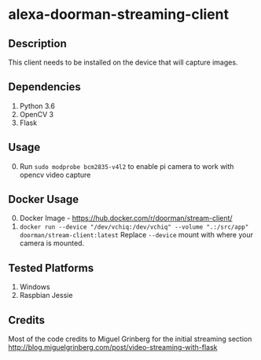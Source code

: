 # alexa-doorman-streaming-client

## Description
This client needs to be installed on the device that will capture images. 

## Dependencies
1. Python 3.6
1. OpenCV 3
1. Flask


## Usage
0. Run `sudo modprobe bcm2835-v4l2` to enable pi camera to work with opencv video capture

## Docker Usage
0. Docker Image - https://hub.docker.com/r/doorman/stream-client/
1. `docker run --device "/dev/vchiq:/dev/vchiq" --volume ".:/src/app" doorman/stream-client:latest` Replace `--device` mount with where your camera is mounted.


## Tested Platforms
1. Windows
1. Raspbian Jessie


## Credits
Most of the code credits to Miguel Grinberg for the initial streaming section
http://blog.miguelgrinberg.com/post/video-streaming-with-flask